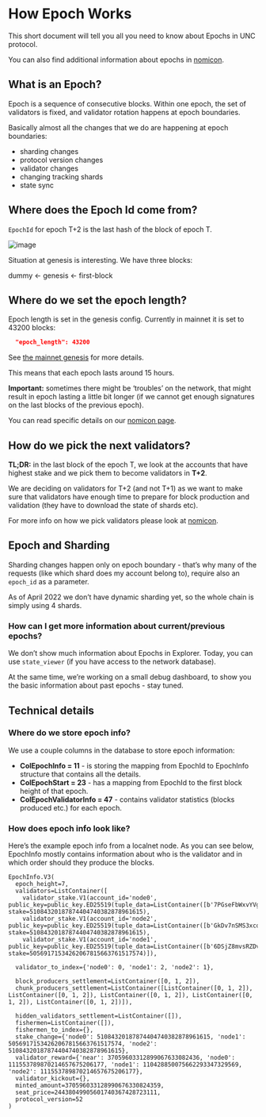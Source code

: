 # How Epoch Works

This short document will tell you all you need to know about Epochs in UNC
protocol.

You can also find additional information about epochs in
[nomicon](https://nomicon.io/BlockchainLayer/EpochManager/).

## What is an Epoch?

Epoch is a sequence of consecutive blocks.
Within one epoch, the set of validators is fixed, and validator rotation
happens at epoch boundaries.

Basically almost all the changes that we do are happening at epoch boundaries:

* sharding changes
* protocol version changes
* validator changes
* changing tracking shards
* state sync

## Where does the Epoch Id come from?

`EpochId` for epoch T+2 is the last hash of the block of epoch T.

![image](https://user-images.githubusercontent.com/1711539/195907256-c4b1d956-632c-4c11-aa38-17603b1fcc40.png)

Situation at genesis is interesting. We have three blocks:

dummy ← genesis ← first-block

## Where do we set the epoch length?

Epoch length is set in the genesis config. Currently in mainnet it is set to 43200 blocks:

```json
  "epoch_length": 43200
```

See [the mainnet genesis](https://s3-us-west-1.amazonaws.com/build.nearprotocol.com/framework-deploy/mainnet/genesis.json) for more details.

This means that each epoch lasts around 15 hours.

**Important:** sometimes there might be ‘troubles’ on the network, that might result
in epoch lasting a little bit longer (if we cannot get enough signatures on the
last blocks of the previous epoch).

You can read specific details on our
[nomicon page](https://nomicon.io/BlockchainLayer/EpochManager/Epoch).

## How do we pick the next validators?

**TL;DR:** in the last block of the epoch T, we look at the accounts that have
highest stake and we pick them to become validators in **T+2**.

We are deciding on validators for T+2 (and not T+1) as we want to make sure that
validators have enough time to prepare for block production and validation (they
have to download the state of shards etc).

For more info on how we pick validators please look at
[nomicon](https://nomicon.io/Economics/Economic#validator-selection).

## Epoch and Sharding

Sharding changes happen only on epoch boundary - that’s why many of the requests
(like which shard does my account belong to), require also an `epoch_id` as a
parameter.

As of April 2022 we don’t have dynamic sharding yet, so the whole chain is
simply using 4 shards.

### How can I get more information about current/previous epochs?

We don’t show much information about Epochs in Explorer. Today, you can use
`state_viewer` (if you have access to the network database).

At the same time, we’re working on a small debug dashboard, to show you the
basic information about past epochs - stay tuned.

## Technical details

### Where do we store epoch info?

We use a couple columns in the database to store epoch information:

* **ColEpochInfo = 11** - is storing the mapping from EpochId to EpochInfo
  structure that contains all the details.
* **ColEpochStart = 23** - has a mapping from EpochId to the first block height
  of that epoch.
* **ColEpochValidatorInfo = 47** - contains validator statistics (blocks
  produced etc.) for each epoch.

### How does epoch info look like?

Here’s the example epoch info from a localnet node. As you can see below,
EpochInfo mostly contains information about who is the validator and in which
order should they produce the blocks.

```
EpochInfo.V3(
  epoch_height=7,
  validators=ListContainer([
    validator_stake.V1(account_id='node0', public_key=public_key.ED25519(tuple_data=ListContainer([b'7PGseFbWxvYVgZ89K1uTJKYoKetWs7BJtbyXDzfbAcqX'])), stake=51084320187874404740382878961615),
    validator_stake.V1(account_id='node2', public_key=public_key.ED25519(tuple_data=ListContainer([b'GkDv7nSMS3xcqA45cpMvFmfV1o4fRF6zYo1JRR6mNqg5'])), stake=51084320187874404740382878961615),
    validator_stake.V1(account_id='node1', public_key=public_key.ED25519(tuple_data=ListContainer([b'6DSjZ8mvsRZDvFqFxo8tCKePG96omXW7eVYVSySmDk8e'])), stake=50569171534262067815663761517574)]),

  validator_to_index={'node0': 0, 'node1': 2, 'node2': 1},

  block_producers_settlement=ListContainer([0, 1, 2]),
  chunk_producers_settlement=ListContainer([ListContainer([0, 1, 2]), ListContainer([0, 1, 2]), ListContainer([0, 1, 2]), ListContainer([0, 1, 2]), ListContainer([0, 1, 2])]),

  hidden_validators_settlement=ListContainer([]),
  fishermen=ListContainer([]),
  fishermen_to_index={},
  stake_change={'node0': 51084320187874404740382878961615, 'node1': 50569171534262067815663761517574, 'node2': 51084320187874404740382878961615},
  validator_reward={'near': 37059603312899067633082436, 'node0': 111553789870214657675206177, 'node1': 110428850075662293347329569, 'node2': 111553789870214657675206177},
  validator_kickout={},
  minted_amount=370596033128990676330824359,
  seat_price=24438049905601740367428723111,
  protocol_version=52
)
```
